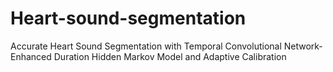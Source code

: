 # Heart-sound-segmentation
Accurate Heart Sound Segmentation with Temporal Convolutional Network-Enhanced Duration Hidden Markov Model and Adaptive Calibration
